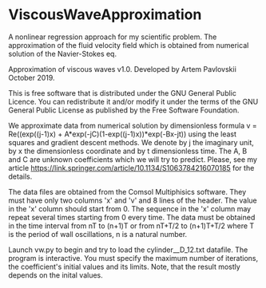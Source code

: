 # ViscousWaveApproximation
A nonlinear regression approach for my scientific problem. The approximation of the fluid velocity field which is obtained from numerical solution of the Navier-Stokes eq.

Approximation of viscous waves v1.0.
Developed by Artem Pavlovskii
October 2019.

This is free software that is distributed under the GNU General Public Licence. You can redistribute it and/or modify it under the terms of the GNU General Public License as published by the Free Software Foundation.

We approximate data from numerical solution by dimensionless formula
v = Re((exp((j-1)x) + A*exp(-jC)(1-exp((j-1)x))*exp(-Bx-jt)) 
using the least squares and gradient descent methods. We denote by j the imaginary unit, by x the dimensionless coordinate and by t dimensionless time. The A, B and C are unknown coefficients which we will try to predict.
Please, see my article https://link.springer.com/article/10.1134/S1063784216070185 for the details.


The data files are obtained from the Comsol Multiphisics software. They must have only two columns 'x' and 'v' and 8 lines of the header. The value in the 'x' column should start from 0. The sequence in the 'x' column may repeat several times starting from 0 every time. The data must be obtained in the time interval from nT to (n+1)T or from nT+T/2 to (n+1)T+T/2 where T is the period of wall oscillations, n is a natural number.

Launch vw.py to begin and try to load the cylinder__D_12.txt datafile.
The program is interactive. You must specify the maximum number of iterations, the coefficient's initial values and its limits. Note, that the result mostly depends on the inital values.
